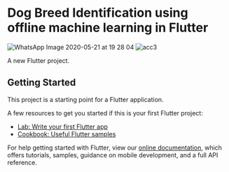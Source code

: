 # Dog Breed Identification using offline machine learning in Flutter
![WhatsApp Image 2020-05-21 at 19 28 04](https://user-images.githubusercontent.com/61597430/82566319-59f8ca80-9b99-11ea-92bd-1e9cf4e10cde.jpeg)
![acc3](https://user-images.githubusercontent.com/61597430/82566338-61b86f00-9b99-11ea-8d14-eb3ceac27045.PNG)

A new Flutter project.

## Getting Started

This project is a starting point for a Flutter application.

A few resources to get you started if this is your first Flutter project:

- [Lab: Write your first Flutter app](https://flutter.dev/docs/get-started/codelab)
- [Cookbook: Useful Flutter samples](https://flutter.dev/docs/cookbook)

For help getting started with Flutter, view our
[online documentation](https://flutter.dev/docs), which offers tutorials,
samples, guidance on mobile development, and a full API reference.
